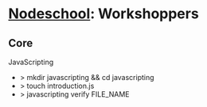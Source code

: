 # [Nodeschool](https://nodeschool.io): Workshoppers

## Core

<p>JavaScripting</p>
<ul>
  <li>> mkdir javascripting && cd javascripting</li>
  <li>> touch introduction.js</li>
  <li>> javascripting verify FILE_NAME</li>
</ul>
